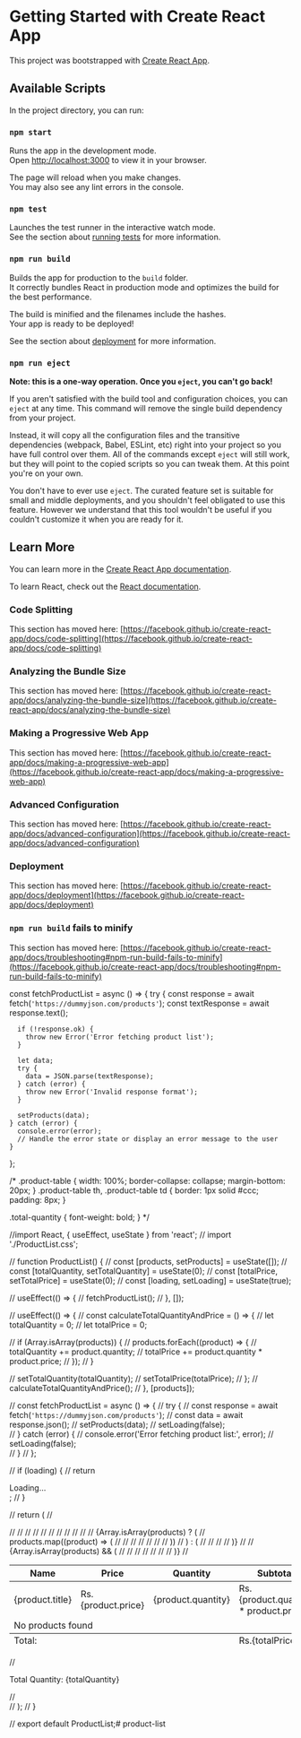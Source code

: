 # Getting Started with Create React App

This project was bootstrapped with [Create React App](https://github.com/facebook/create-react-app).

## Available Scripts

In the project directory, you can run:

### `npm start`

Runs the app in the development mode.\
Open [http://localhost:3000](http://localhost:3000) to view it in your browser.

The page will reload when you make changes.\
You may also see any lint errors in the console.

### `npm test`

Launches the test runner in the interactive watch mode.\
See the section about [running tests](https://facebook.github.io/create-react-app/docs/running-tests) for more information.

### `npm run build`

Builds the app for production to the `build` folder.\
It correctly bundles React in production mode and optimizes the build for the best performance.

The build is minified and the filenames include the hashes.\
Your app is ready to be deployed!

See the section about [deployment](https://facebook.github.io/create-react-app/docs/deployment) for more information.

### `npm run eject`

**Note: this is a one-way operation. Once you `eject`, you can't go back!**

If you aren't satisfied with the build tool and configuration choices, you can `eject` at any time. This command will remove the single build dependency from your project.

Instead, it will copy all the configuration files and the transitive dependencies (webpack, Babel, ESLint, etc) right into your project so you have full control over them. All of the commands except `eject` will still work, but they will point to the copied scripts so you can tweak them. At this point you're on your own.

You don't have to ever use `eject`. The curated feature set is suitable for small and middle deployments, and you shouldn't feel obligated to use this feature. However we understand that this tool wouldn't be useful if you couldn't customize it when you are ready for it.

## Learn More

You can learn more in the [Create React App documentation](https://facebook.github.io/create-react-app/docs/getting-started).

To learn React, check out the [React documentation](https://reactjs.org/).

### Code Splitting

This section has moved here: [https://facebook.github.io/create-react-app/docs/code-splitting](https://facebook.github.io/create-react-app/docs/code-splitting)

### Analyzing the Bundle Size

This section has moved here: [https://facebook.github.io/create-react-app/docs/analyzing-the-bundle-size](https://facebook.github.io/create-react-app/docs/analyzing-the-bundle-size)

### Making a Progressive Web App

This section has moved here: [https://facebook.github.io/create-react-app/docs/making-a-progressive-web-app](https://facebook.github.io/create-react-app/docs/making-a-progressive-web-app)

### Advanced Configuration

This section has moved here: [https://facebook.github.io/create-react-app/docs/advanced-configuration](https://facebook.github.io/create-react-app/docs/advanced-configuration)

### Deployment

This section has moved here: [https://facebook.github.io/create-react-app/docs/deployment](https://facebook.github.io/create-react-app/docs/deployment)

### `npm run build` fails to minify

This section has moved here: [https://facebook.github.io/create-react-app/docs/troubleshooting#npm-run-build-fails-to-minify](https://facebook.github.io/create-react-app/docs/troubleshooting#npm-run-build-fails-to-minify)

const fetchProductList = async () => {
    try {
      const response = await fetch(`'https://dummyjson.com/products'`);
      const textResponse = await response.text();

      if (!response.ok) {
        throw new Error('Error fetching product list');
      }

      let data;
      try {
        data = JSON.parse(textResponse);
      } catch (error) {
        throw new Error('Invalid response format');
      }

      setProducts(data);
    } catch (error) {
      console.error(error);
      // Handle the error state or display an error message to the user
    }
  };
  
/* .product-table {
    width: 100%;
    border-collapse: collapse;
    margin-bottom: 20px;
  }
  .product-table th,
  .product-table td {
    border: 1px solid #ccc;
    padding: 8px;
  }

  .total-quantity {
    font-weight: bold;
  }
   */


//import React, { useEffect, useState } from 'react';
// import './ProductList.css';

// function ProductList() {
//   const [products, setProducts] = useState([]);
//   const [totalQuantity, setTotalQuantity] = useState(0);
//   const [totalPrice, setTotalPrice] = useState(0);
//   const [loading, setLoading] = useState(true);

//   useEffect(() => {
//     fetchProductList();
//   }, []);

//   useEffect(() => {
//     const calculateTotalQuantityAndPrice = () => {
//         let totalQuantity = 0;
//         let totalPrice = 0;
    
//         if (Array.isArray(products)) {
//           products.forEach((product) => {
//             totalQuantity += product.quantity;
//             totalPrice += product.quantity * product.price;
//           });
//         }
    
//         setTotalQuantity(totalQuantity);
//         setTotalPrice(totalPrice);
//       };
//     calculateTotalQuantityAndPrice();
//   }, [products]);

//   const fetchProductList = async () => {
//     try {
//       const response = await fetch(`'https://dummyjson.com/products'`);
//       const data = await response.json();
//       setProducts(data);
//       setLoading(false);  
//     } catch (error) {
//       console.error('Error fetching product list:', error);
//       setLoading(false);  
//     }
//   };

//   if (loading) {
//     return <div>Loading...</div>;
//   }

//   return (
//     <div>
//       <table className="product-table">
//         <thead>
//           <tr>
//             <th>Name</th>
//             <th>Price</th>
//             <th>Quantity</th>
//             <th>Subtotal</th>
//           </tr>
//         </thead>
//         <tbody>
//           {Array.isArray(products) ? (
//             products.map((product) => (
//               <tr key={product.id}>
//                 <td>{product.title}</td>
//                 <td>Rs.{product.price}</td>
//                 <td>{product.quantity}</td>
//                 <td>Rs.{product.quantity * product.price}</td>
//               </tr>
//             ))
//           ) : (
//             <tr>
//               <td colSpan="4">No products found</td>
//             </tr>
//           )}
//         </tbody>
//         {Array.isArray(products) && (
//           <tfoot>
//             <tr>
//               <td colSpan="3">Total:</td>
//               <td>Rs.{totalPrice}</td>
//             </tr>
//           </tfoot>
//         )}
//       </table>
//       <p className="total-quantity">Total Quantity: {totalQuantity}</p>
//     </div>
//   );
// }

// export default ProductList;# product-list
